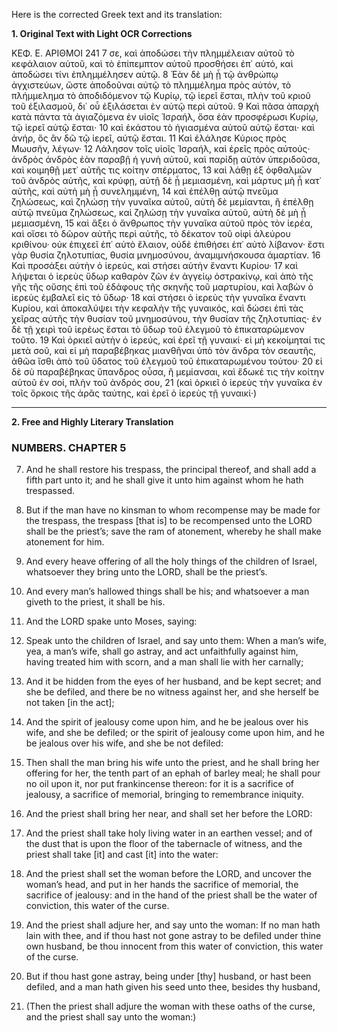 Here is the corrected Greek text and its translation:

**1. Original Text with Light OCR Corrections**

ΚΕΦ. Ε.
ΑΡΙΘΜΟΙ
241
7 σε, καὶ ἀποδώσει τὴν πλημμέλειαν αὐτοῦ τὸ κεφάλαιον αὐτοῦ,
καὶ τὸ ἐπίπεμπτον αὐτοῦ προσθήσει ἐπ᾿ αὐτό, καὶ ἀποδώσει τίνι
ἐπλημμέλησεν αὐτῷ.
8 Ἐὰν δὲ μὴ ᾖ τῷ ἀνθρώπῳ ἀγχιστεύων, ὥστε ἀποδοῦναι αὐτῷ τὸ πλημμέλημα πρὸς αὐτόν, τὸ πλήμμελημα τὸ ἀποδιδόμενον τῷ Κυρίῳ, τῷ ἱερεῖ ἔσται, πλὴν τοῦ κριοῦ τοῦ ἐξιλασμοῦ, δι᾿ οὗ ἐξιλάσεται ἐν αὐτῷ περὶ αὐτοῦ.
9 Καὶ πᾶσα ἀπαρχὴ κατὰ πάντα τὰ ἁγιαζόμενα ἐν υἱοῖς Ἰσραήλ, ὅσα ἐὰν προσφέρωσι Κυρίῳ, τῷ ἱερεῖ αὐτῷ ἔσται·
10 καὶ ἑκάστου τὸ ἡγιασμένα αὐτοῦ αὐτῷ ἔσται· καὶ ἀνήρ, ὃς ἂν δῶ τῷ ἱερεῖ, αὐτῷ ἔσται.
11 Καὶ ἐλάλησε Κύριος πρὸς Μωυσῆν, λέγων·
12 Λάλησον τοῖς υἱοῖς Ἰσραήλ, καὶ ἐρεῖς πρὸς αὐτούς· ἀνδρὸς ἀνδρὸς ἐὰν παραβῇ ἡ γυνὴ αὐτοῦ, καὶ παρίδῃ αὐτὸν ὑπεριδοῦσα, καὶ κοιμηθῇ μετ᾿ αὐτῆς τις κοίτην σπέρματος,
13 καὶ λάθῃ ἐξ ὀφθαλμῶν τοῦ ἀνδρὸς αὐτῆς, καὶ κρύφῃ, αὐτῇ δὲ ᾖ μεμιασμένη, καὶ μάρτυς μὴ ᾖ κατ᾿ αὐτῆς, καὶ αὐτὴ μὴ ᾖ συνελημμένη,
14 καὶ ἐπέλθῃ αὐτῷ πνεῦμα ζηλώσεως, καὶ ζηλώσῃ τὴν γυναῖκα αὐτοῦ, αὐτὴ δὲ μεμίανται, ἢ ἐπέλθῃ αὐτῷ πνεῦμα ζηλώσεως, καὶ ζηλώσῃ τὴν γυναῖκα αὐτοῦ, αὐτὴ δὲ μὴ ᾖ μεμιασμένη,
15 καὶ ἄξει ὁ ἄνθρωπος τὴν γυναῖκα αὐτοῦ πρὸς τὸν ἱερέα, καὶ οἴσει τὸ δῶρον αὐτῆς περὶ αὐτῆς, τὸ δέκατον τοῦ οἰφὶ ἀλεύρου κριθίνου· οὐκ ἐπιχεεῖ ἐπ᾿ αὐτὸ ἔλαιον, οὐδὲ ἐπιθήσει ἐπ᾿ αὐτὸ λίβανον· ἔστι γὰρ θυσία ζηλοτυπίας, θυσία μνημοσύνου, ἀναμιμνήσκουσα ἁμαρτίαν.
16 Καὶ προσάξει αὐτὴν ὁ ἱερεύς, καὶ στήσει αὐτὴν ἔναντι Κυρίου·
17 καὶ λήψεται ὁ ἱερεὺς ὕδωρ καθαρὸν ζῶν ἐν ἀγγείῳ ὀστρακίνῳ, καὶ ἀπὸ τῆς γῆς τῆς οὔσης ἐπὶ τοῦ ἐδάφους τῆς σκηνῆς τοῦ μαρτυρίου, καὶ λαβὼν ὁ ἱερεὺς ἐμβαλεῖ εἰς τὸ ὕδωρ·
18 καὶ στήσει ὁ ἱερεὺς τὴν γυναῖκα ἔναντι Κυρίου, καὶ ἀποκαλύψει τὴν κεφαλὴν τῆς γυναικός, καὶ δώσει ἐπὶ τὰς χεῖρας αὐτῆς τὴν θυσίαν τοῦ μνημοσύνου, τὴν θυσίαν τῆς ζηλοτυπίας· ἐν δὲ τῇ χειρὶ τοῦ ἱερέως ἔσται τὸ ὕδωρ τοῦ ἐλεγμοῦ τὸ ἐπικαταρώμενον τοῦτο.
19 Καὶ ὁρκιεῖ αὐτὴν ὁ ἱερεύς, καὶ ἐρεῖ τῇ γυναικί· εἰ μὴ κεκοίμηταί τις μετὰ σοῦ, καὶ εἰ μὴ παραβέβηκας μιανθῆναι ὑπὸ τὸν ἄνδρα τὸν σεαυτῆς, ἀθῶα ἴσθι ἀπὸ τοῦ ὕδατος τοῦ ἐλεγμοῦ τοῦ ἐπικαταρωμένου τούτου·
20 εἰ δὲ σὺ παραβέβηκας ὕπανδρος οὖσα, ἢ μεμίανσαι, καὶ ἔδωκέ τις τὴν κοίτην αὑτοῦ ἐν σοί, πλὴν τοῦ ἀνδρός σου,
21 (καὶ ὁρκιεῖ ὁ ἱερεὺς τὴν γυναῖκα ἐν τοῖς ὅρκοις τῆς ἀρᾶς ταύτης, καὶ ἐρεῖ ὁ ἱερεὺς τῇ γυναικί·)

---

**2. Free and Highly Literary Translation**

### NUMBERS. CHAPTER 5

7.  And he shall restore his trespass, the principal thereof, and shall add a fifth part unto it; and he shall give it unto him against whom he hath trespassed.
8.  But if the man have no kinsman to whom recompense may be made for the trespass, the trespass [that is] to be recompensed unto the LORD shall be the priest’s; save the ram of atonement, whereby he shall make atonement for him.
9.  And every heave offering of all the holy things of the children of Israel, whatsoever they bring unto the LORD, shall be the priest’s.
10. And every man’s hallowed things shall be his; and whatsoever a man giveth to the priest, it shall be his.

11. And the LORD spake unto Moses, saying:
12. Speak unto the children of Israel, and say unto them: When a man’s wife, yea, a man’s wife, shall go astray, and act unfaithfully against him, having treated him with scorn, and a man shall lie with her carnally;
13. And it be hidden from the eyes of her husband, and be kept secret; and she be defiled, and there be no witness against her, and she herself be not taken [in the act];
14. And the spirit of jealousy come upon him, and he be jealous over his wife, and she be defiled; or the spirit of jealousy come upon him, and he be jealous over his wife, and she be not defiled:
15. Then shall the man bring his wife unto the priest, and he shall bring her offering for her, the tenth part of an ephah of barley meal; he shall pour no oil upon it, nor put frankincense thereon: for it is a sacrifice of jealousy, a sacrifice of memorial, bringing to remembrance iniquity.
16. And the priest shall bring her near, and shall set her before the LORD:
17. And the priest shall take holy living water in an earthen vessel; and of the dust that is upon the floor of the tabernacle of witness, and the priest shall take [it] and cast [it] into the water:
18. And the priest shall set the woman before the LORD, and uncover the woman’s head, and put in her hands the sacrifice of memorial, the sacrifice of jealousy: and in the hand of the priest shall be the water of conviction, this water of the curse.
19. And the priest shall adjure her, and say unto the woman: If no man hath lain with thee, and if thou hast not gone astray to be defiled under thine own husband, be thou innocent from this water of conviction, this water of the curse.
20. But if thou hast gone astray, being under [thy] husband, or hast been defiled, and a man hath given his seed unto thee, besides thy husband,
21. (Then the priest shall adjure the woman with these oaths of the curse, and the priest shall say unto the woman:)